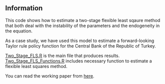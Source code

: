 ## Information

This code shows how to estimate a two-stage flexible least sqaure method that both deal with the instability of the parameters and the endogeneity in the equation.

As a case study, we have used this model to estimate a forward-looking Taylor rule policy function for the Central Bank of the Republic of Turkey.

[Two_Stage_FLS.R](https://github.com/Soybilgen/Two_Stage_FLS/blob/master/Two_Stage_FLS.R) is the main file that produces results. [Two_Stage_FLS_Functions.R](https://github.com/Soybilgen/Two_Stage_FLS/blob/master/Two_Stage_FLS_Functions.R) includes necessary function to estimate a flexible least squares method.

You can read the working paper from [here](https://github.com/Soybilgen/Two_Stage_FLS/blob/master/Time%20Varying%20Taylor%20Rule%20Estimation%20for%20Turkey.pdf).
